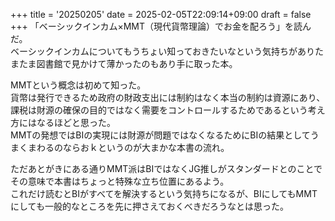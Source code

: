 +++
title = '20250205'
date = 2025-02-05T22:09:14+09:00
draft = false
+++
「ベーシックインカム×MMT（現代貨幣理論）でお金を配ろう」を読んだ。  
ベーシックインカムについてもうちょい知っておきたいなという気持ちがありたまたま図書館で見かけて薄かったのもあり手に取った本。  

MMTという概念は初めて知った。  
貨幣は発行できるため政府の財政支出には制約はなく本当の制約は資源にあり、課税は財源の確保の目的ではなく需要をコントロールするためであるという考え方にはなるほどと思った。  
MMTの発想ではBIの実現には財源が問題ではなくなるためにBIの結果としてうまくまわるのならおｋというのが大まかな本書の流れ。  

ただあとがきにある通りMMT派はBIではなくJG推しがスタンダードとのことでその意味で本書はちょっと特殊な立ち位置にあるよう。  
これだけ読むとBIがすべてを解決するという気持ちになるが、BIにしてもMMTにしても一般的なところを先に押さえておくべきだろうなとは思った。  
